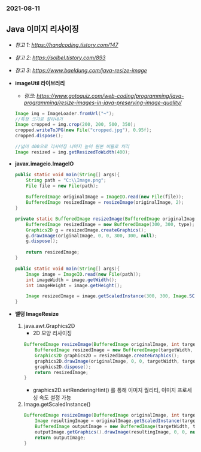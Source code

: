 ### 2021-08-11

## Java 이미지 리사이징
- *참고 1: https://handcoding.tistory.com/147*
- *참고 2: https://solbel.tistory.com/893*
- *참고 3: https://www.baeldung.com/java-resize-image*
- **imageUtil 라이브러리**
    - *링크: https://www.gotoquiz.com/web-coding/programming/java-programming/resize-images-in-java-preserving-image-quality/*
    ```java
    Image img = ImageLoader.fromUrl("~");
    //특정 크기로 잘라내기
    Image cropped = img.crop(200, 200, 500, 350);
    cropped.writeToJPG(new File("cropped.jpg"), 0.95f);
    cropped.dispose();
    
    //넓이 400으로 리사이징 나머지 높이 원본 비율로 처리
    Image resized = img.getResizedToWidth(400);
    ```

- **javax.imageio.ImageIO**
    ```java
    public static void main(String[] args){
        String path = "C:\\Image.png";
        File file = new File(path);
        
        BufferedImage originalImage = ImageIO.read(new File(file));
        BufferedImage resizedImage = resizeImage(originalImage, 2);
    }
    
    private static BufferedImage resizeImage(BufferedImage originalImage, int type) {
        BufferedImage resizedImage = new BufferedImage(300, 300, type);
        Graphics2D g = resizedImage.createGraphics();
        g.drawImage(originalImage, 0, 0, 300, 300, null);
        g.dispose();
        
        return resizedImage;
    }
    ```
    ```java
    public static void main(String[] args){
        Image image = ImageIO.read(new File(path));
        int imageWidth = image.getWidth();
        int imageHeight = image.getHeight();
    
        Image resizedImage = image.getScaledInstance(300, 300, Image.SCALE_SMOOTH);
    }
    ```  

- **밸덩 ImageResize**
    1. java.awt.Graphics2D
        - 2D 모양 리사이징
        ```java
        BufferedImage resizeImage(BufferedImage originalImage, int targetWidth, int targetHeight) {
            BufferedImage resizedImage = new BufferedImage(targetWidth, targetHeight, BufferedImage.TYPE_INT_RGB);
            Graphics2D graphics2D = resizedImage.createGraphics();  
            graphics2D.drawImage(originalImage, 0, 0, targetWidth, targetHeight, null);
            graphics2D.dispose();
            return resizedImage;
        }
        ```
        - graphics2D.setRenderingHint() 를 통해 이미지 퀄리티, 이미지 프로세싱 속도 설정 가능
    2. Image.getScaledInstance()
        ```java
        BufferedImage resizeImage(BufferedImage originalImage, int targetWidth, int targetHeight) {
            Image resultingImage = originalImage.getScaledInstance(targetWidth, targetHeight, Image.SCALE_DEFAULT);
            BufferedImage outputImage = new BufferedImage(targetWidth, targetHeight, BufferedImage.TYPE_INT_RGB);
            outputImage.getGraphics().drawImage(resultingImage, 0, 0, null);
            return outputImage;
        }
        ```
